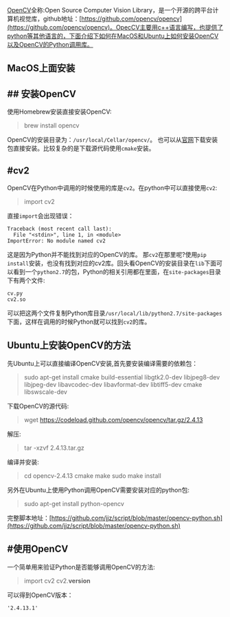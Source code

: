 [OpenCV](http://opencv.org/)全称:Open Source Computer Vision Library，是一个开源的跨平台计算机视觉库，github地址：[https://github.com/opencv/opencv](https://github.com/opencv/opencv)。OpecCV主要用c++语言编写，也提供了python等其他语言的，下面介绍下如何在MacOS和Ubuntu上如何安装OpenCV以及OpenCV的Python调用库。
## MacOS上面安装
## ## 安装OpenCV
使用Homebrew安装直接安装OpenCV:
>brew install opencv

OpenCV的安装目录为：`/usr/local/Cellar/opencv/`。
也可以从[官网](http://opencv.org/)下载安装包直接安装。比较复杂的是下载源代码使用`cmake`安装。
## #cv2

OpenCV在Python中调用的时候使用的库是`cv2`。在python中可以直接使用`cv2`:
>import cv2

直接`import`会出现错误：
```
Traceback (most recent call last):
  File "<stdin>", line 1, in <module>
ImportError: No module named cv2
```
这是因为Python并不能找到对应的OpenCV的库。
那`cv2`在那里呢?使用`pip install`安装，也没有找到对应的cv2库。回头看OpenCV的安装目录在`lib`下面可以看到一个`python2.7`的包，Python的相关引用都在里面，在`site-packages`目录下有两个文件:
```
cv.py
cv2.so
```
可以把这两个文件复制Python库目录`/usr/local/lib/python2.7/site-packages`下面，这样在调用的时候Python就可以找到`cv2`的库。

## Ubuntu上安装OpenCV的方法
先Ubuntu上可以直接编译OpenCV安装,首先要安装编译需要的依赖包：
>sudo apt-get install cmake  build-essential  libgtk2.0-dev libjpeg8-dev  libjpeg-dev  libavcodec-dev libavformat-dev  libtiff5-dev cmake libswscale-dev 

下载OpenCV的源代码:
>wget https://codeload.github.com/opencv/opencv/tar.gz/2.4.13

解压:
>tar -xzvf 2.4.13.tar.gz

编译并安装:
>cd opencv-2.4.13
cmake
make
sudo make install

另外在Ubuntu上使用Python调用OpenCV需要安装对应的python包:
>sudo apt-get install python-opencv

完整脚本地址：[https://github.com/jjz/script/blob/master/opencv-python.sh](https://github.com/jjz/script/blob/master/opencv-python.sh)
## #使用OpenCV
一个简单用来验证Python是否能够调用OpenCV的方法:
>import cv2
>cv2.__version__

可以得到OpenCV版本：
```
'2.4.13.1'
```

